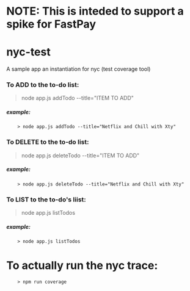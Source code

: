 # NOTE: This is inteded to support a spike for FastPay


# nyc-test
A sample app an instantiation for nyc (test coverage tool)

### To ADD to the to-do list:
 > node app.js addTodo --title="ITEM TO ADD"
##### _example:_
```
	> node app.js addTodo --title="Netflix and Chill with Xty"
```
### To DELETE to the to-do list:
 > node app.js deleteTodo --title="ITEM TO ADD"
##### _example:_
```
	> node app.js deleteTodo --title="Netflix and Chill with Xty"
```
### To LIST to the to-do's liist:
 > node app.js listTodos
##### _example:_
```
	> node app.js listTodos
```


# To actually run the nyc trace:
```
	> npm run coverage
```
